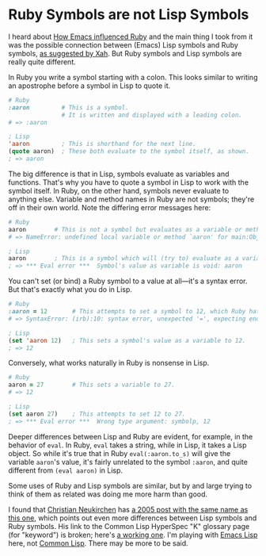 # Ruby Symbols are not Lisp Symbols

I heard about [How Emacs influenced Ruby](http://www.johndcook.com/blog/2012/03/28/how-emacs-influenced-ruby/) and the main thing I took from it was the possible connection between (Emacs) Lisp symbols and Ruby symbols, [as suggested by Xah](http://ergoemacs.org/emacs/Matz_Ruby_how_emacs_changed_my_life.html). But Ruby symbols and Lisp symbols are really quite different.

In Ruby you write a symbol starting with a colon. This looks similar to writing an apostrophe before a symbol in Lisp to quote it.

```ruby
# Ruby
:aaron         # This is a symbol.
               # It is written and displayed with a leading colon.
# => :aaron
```

```lisp
; Lisp
'aaron         ; This is shorthand for the next line.
(quote aaron)  ; These both evaluate to the symbol itself, as shown.
; => aaron
```

The big difference is that in Lisp, symbols evaluate as variables and functions. That's why you have to quote a symbol in Lisp to work with the symbol itself. In Ruby, on the other hand, symbols never evaluate to anything else. Variable and method names in Ruby are not symbols; they're off in their own world. Note the differing error messages here:

```ruby
# Ruby
aaron        # This is not a symbol but evaluates as a variable or method.
# => NameError: undefined local variable or method `aaron' for main:Object
```

```lisp
; Lisp
aaron        ; This is a symbol which will (try to) evaluate as a variable.
; => *** Eval error ***  Symbol's value as variable is void: aaron
```

You can't set (or bind) a Ruby symbol to a value at all—it's a syntax error. But that's exactly what you do in Lisp.

```ruby
# Ruby
:aaron = 12       # This attempts to set a symbol to 12, which Ruby hates.
# => SyntaxError: (irb):10: syntax error, unexpected '=', expecting end-of-input
```

```lisp
; Lisp
(set 'aaron 12)   ; This sets a symbol's value as a variable to 12.
; => 12
```

Conversely, what works naturally in Ruby is nonsense in Lisp.

```ruby
# Ruby
aaron = 27        # This sets a variable to 27.
# => 12
```

```lisp
; Lisp
(set aaron 27)    ; This attempts to set 12 to 27.
; => *** Eval error ***  Wrong type argument: symbolp, 12
```

Deeper differences between Lisp and Ruby are evident, for example, in the behavior of `eval`. In Ruby, `eval` takes a string, while in Lisp, it takes a Lisp object. So while it's true that in Ruby `eval(:aaron.to_s)` will give the variable `aaron`'s value, it's fairly unrelated to the symbol `:aaron`, and quite different from `(eval aaron)` in Lisp.

Some uses of Ruby and Lisp symbols are similar, but by and large trying to think of them as related was doing me more harm than good.

I found that [Christian Neukirchen](https://twitter.com/chneukirchen) has [a 2005 post with the same name as this one](http://chneukirchen.org/blog/archive/2005/12/ruby-symbols-are-not-lisp-symbols.html), which points out even more differences between Lisp symbols and Ruby symbols. His link to the Common Lisp HyperSpec "K" glossary page (for "keyword") is broken; here's [a working one](http://www.lispworks.com/documentation/HyperSpec/Body/26_glo_k.htm). I'm playing with [Emacs Lisp](http://en.wikipedia.org/wiki/Emacs_Lisp) here, not [Common Lisp](http://en.wikipedia.org/wiki/Common_Lisp). There may be more to be said.
